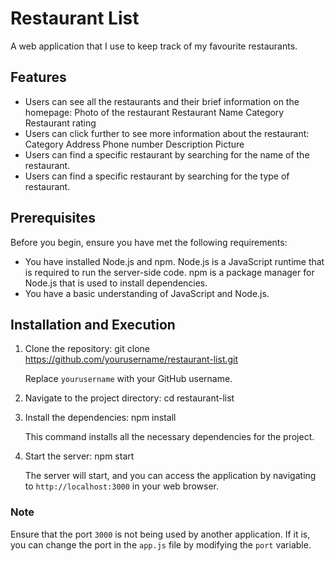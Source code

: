 # Restaurant List
A web application that I use to keep track of my favourite restaurants.

## Features
- Users can see all the restaurants and their brief information on the homepage:
    Photo of the restaurant
    Restaurant Name
    Category
    Restaurant rating
- Users can click further to see more information about the restaurant:
    Category
    Address
    Phone number
    Description
    Picture
- Users can find a specific restaurant by searching for the name of the restaurant.
- Users can find a specific restaurant by searching for the type of restaurant.

## Prerequisites

Before you begin, ensure you have met the following requirements:

- You have installed Node.js and npm. Node.js is a JavaScript runtime that is required to run the server-side code. npm is a package manager for Node.js that is used to install dependencies.
- You have a basic understanding of JavaScript and Node.js.

## Installation and Execution

1. Clone the repository:
git clone https://github.com/yourusername/restaurant-list.git

   Replace `yourusername` with your GitHub username.

2. Navigate to the project directory:
cd restaurant-list


3. Install the dependencies:
npm install

   This command installs all the necessary dependencies for the project.

4. Start the server:
npm start

   The server will start, and you can access the application by navigating to `http://localhost:3000` in your web browser.

### Note

Ensure that the port `3000` is not being used by another application. If it is, you can change the port in the `app.js` file by modifying the `port` variable.
